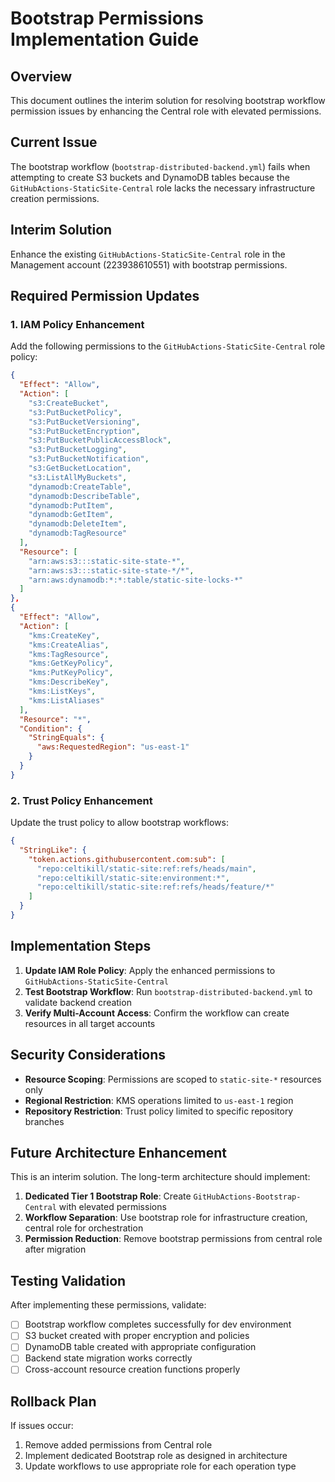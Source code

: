 # Bootstrap Permissions Implementation Guide

## Overview

This document outlines the interim solution for resolving bootstrap workflow permission issues by enhancing the Central role with elevated permissions.

## Current Issue

The bootstrap workflow (`bootstrap-distributed-backend.yml`) fails when attempting to create S3 buckets and DynamoDB tables because the `GitHubActions-StaticSite-Central` role lacks the necessary infrastructure creation permissions.

## Interim Solution

Enhance the existing `GitHubActions-StaticSite-Central` role in the Management account (223938610551) with bootstrap permissions.

## Required Permission Updates

### 1. IAM Policy Enhancement

Add the following permissions to the `GitHubActions-StaticSite-Central` role policy:

```json
{
  "Effect": "Allow",
  "Action": [
    "s3:CreateBucket",
    "s3:PutBucketPolicy",
    "s3:PutBucketVersioning",
    "s3:PutBucketEncryption",
    "s3:PutBucketPublicAccessBlock",
    "s3:PutBucketLogging",
    "s3:PutBucketNotification",
    "s3:GetBucketLocation",
    "s3:ListAllMyBuckets",
    "dynamodb:CreateTable",
    "dynamodb:DescribeTable",
    "dynamodb:PutItem",
    "dynamodb:GetItem",
    "dynamodb:DeleteItem",
    "dynamodb:TagResource"
  ],
  "Resource": [
    "arn:aws:s3:::static-site-state-*",
    "arn:aws:s3:::static-site-state-*/*",
    "arn:aws:dynamodb:*:*:table/static-site-locks-*"
  ]
},
{
  "Effect": "Allow",
  "Action": [
    "kms:CreateKey",
    "kms:CreateAlias",
    "kms:TagResource",
    "kms:GetKeyPolicy",
    "kms:PutKeyPolicy",
    "kms:DescribeKey",
    "kms:ListKeys",
    "kms:ListAliases"
  ],
  "Resource": "*",
  "Condition": {
    "StringEquals": {
      "aws:RequestedRegion": "us-east-1"
    }
  }
}
```

### 2. Trust Policy Enhancement

Update the trust policy to allow bootstrap workflows:

```json
{
  "StringLike": {
    "token.actions.githubusercontent.com:sub": [
      "repo:celtikill/static-site:ref:refs/heads/main",
      "repo:celtikill/static-site:environment:*",
      "repo:celtikill/static-site:ref:refs/heads/feature/*"
    ]
  }
}
```

## Implementation Steps

1. **Update IAM Role Policy**: Apply the enhanced permissions to `GitHubActions-StaticSite-Central`
2. **Test Bootstrap Workflow**: Run `bootstrap-distributed-backend.yml` to validate backend creation
3. **Verify Multi-Account Access**: Confirm the workflow can create resources in all target accounts

## Security Considerations

- **Resource Scoping**: Permissions are scoped to `static-site-*` resources only
- **Regional Restriction**: KMS operations limited to `us-east-1` region
- **Repository Restriction**: Trust policy limited to specific repository branches

## Future Architecture Enhancement

This is an interim solution. The long-term architecture should implement:

1. **Dedicated Tier 1 Bootstrap Role**: Create `GitHubActions-Bootstrap-Central` with elevated permissions
2. **Workflow Separation**: Use bootstrap role for infrastructure creation, central role for orchestration
3. **Permission Reduction**: Remove bootstrap permissions from central role after migration

## Testing Validation

After implementing these permissions, validate:

- [ ] Bootstrap workflow completes successfully for dev environment
- [ ] S3 bucket created with proper encryption and policies
- [ ] DynamoDB table created with appropriate configuration
- [ ] Backend state migration works correctly
- [ ] Cross-account resource creation functions properly

## Rollback Plan

If issues occur:
1. Remove added permissions from Central role
2. Implement dedicated Bootstrap role as designed in architecture
3. Update workflows to use appropriate role for each operation type